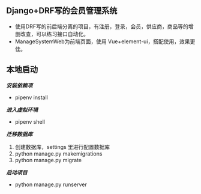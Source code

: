 ## Django+DRF写的会员管理系统

* 使用DRF写的前后端分离的项目，有注册，登录，会员，供应商，商品等的增删改查，可以练习接口自动化。
* ManageSystemWeb为前端页面，使用 Vue+element-ui，搭配使用，效果更佳。

##  本地启动
___安装依赖项___
* pipenv install

***进入虚拟环境***
* pipenv shell

***迁移数据库***
1. 创建数据库，settings 里进行配置数据库
2. python manage.py makemigrations
3. python manage.py migrate

***启动项目***

* python manage.py runserver
